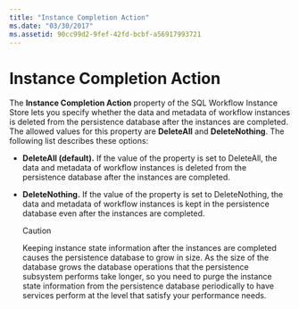 ```yaml
---
title: "Instance Completion Action"
ms.date: "03/30/2017"
ms.assetid: 90cc99d2-9fef-42fd-bcbf-a56917993721
---
```

# Instance Completion Action

The **Instance Completion Action** property of the SQL Workflow Instance Store lets you specify whether the data and metadata of workflow instances is deleted from the persistence database after the instances are completed. The allowed values for this property are **DeleteAll** and **DeleteNothing**. The following list describes these options:

- **DeleteAll (default).** If the value of the property is set to DeleteAll, the data and metadata of workflow instances is deleted from the persistence database after the instances are completed.

- **DeleteNothing.** If the value of the property is set to DeleteNothing, the data and metadata of workflow instances is kept in the persistence database even after the instances are completed.

  > [!CAUTION]
  > Keeping instance state information after the instances are completed causes the persistence database to grow in size. As the size of the database grows the database operations that the persistence subsystem performs take longer, so you need to purge the instance state information from the persistence database periodically to have services perform at the level that satisfy your performance needs.
